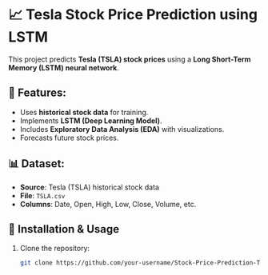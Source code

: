 # 📈 Tesla Stock Price Prediction using LSTM

This project predicts **Tesla (TSLA) stock prices** using a **Long Short-Term Memory (LSTM) neural network**.

## 📌 Features:
- Uses **historical stock data** for training.
- Implements **LSTM (Deep Learning Model)**.
- Includes **Exploratory Data Analysis (EDA)** with visualizations.
- Forecasts future stock prices.

## 📊 Dataset:
- **Source**: Tesla (TSLA) historical stock data
- **File**: `TSLA.csv`
- **Columns**: Date, Open, High, Low, Close, Volume, etc.

## 🚀 Installation & Usage
1. Clone the repository:
   ```bash
   git clone https://github.com/your-username/Stock-Price-Prediction-Tesla.git
